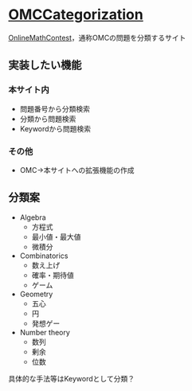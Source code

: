 # [OMCCategorization](https://kuma-tachiren.github.io/OMCCategorization)
[OnlineMathContest](https://onlinemathcontest.com/)，通称OMCの問題を分類するサイト

## 実装したい機能
### 本サイト内
- 問題番号から分類検索
- 分類から問題検索
- Keywordから問題検索
### その他
- OMC→本サイトへの拡張機能の作成

## 分類案
- Algebra
  - 方程式
  - 最小値・最大値
  - 微積分
- Combinatorics
  - 数え上げ
  - 確率・期待値
  - ゲーム
- Geometry
  - 五心
  - 円
  - 発想ゲー
- Number theory
  - 数列
  - 剰余
  - 位数

具体的な手法等はKeywordとして分類？
